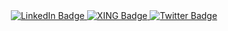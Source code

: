 <div id="badges" align="center">
  <a href="https://www.linkedin.com/in/bernhardkraemer/">
    <img src="https://img.shields.io/badge/LinkedIn-blue?style=for-the-badge&logo=linkedin&logoColor=white" alt="LinkedIn Badge"/>
  </a>
  <a href="https://www.xing.com/profile/Bernhard_Kraemer5/cv">
    <img src="https://img.shields.io/badge/Xing-green?style=for-the-badge&logo=xing&logoColor=white" alt="XING Badge"/>
  </a>
  <a href="https://twitter.com/bernhardkraemer">
    <img src="https://img.shields.io/badge/Twitter-blue?style=for-the-badge&logo=twitter&logoColor=white" alt="Twitter Badge"/>
  </a>
</div>

<!--
**BernhardK91/BernhardK91** is a ✨ _special_ ✨ repository because its `README.md` (this file) appears on your GitHub profile.

Here are some ideas to get you started:

- 🔭 I’m currently working on ...
- 🌱 I’m currently learning ...
- 👯 I’m looking to collaborate on ...
- 🤔 I’m looking for help with ...
- 💬 Ask me about ...
- 📫 How to reach me: ...
- 😄 Pronouns: ...
- ⚡ Fun fact: ...
-->
